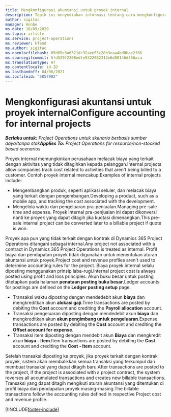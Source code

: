 ```yaml
---
title: Mengkonfigurasi akuntansi untuk proyek internal
description: Topik ini menyediakan informasi tentang cara mengkonfigurasi praktik akuntansi untuk proyek internal dalam Project Operations.
author: sigitac
manager: Annbe
ms.date: 10/09/2020
ms.topic: article
ms.service: project-operations
ms.reviewer: kfend
ms.author: sigitac
ms.openlocfilehash: 65d05e3a6321dc32aee55c28b3eaa4bd0bae2f86
ms.sourcegitcommit: 5fd529f2308edfe9322082313e6d50146df56aca
ms.translationtype: HT
ms.contentlocale: id-ID
ms.lasthandoff: 04/06/2021
ms.locfileid: "5857982"
---
```

# <a name="configure-accounting-for-internal-projects"></a><span data-ttu-id="99fa3-103">Mengkonfigurasi akuntansi untuk proyek internal</span><span class="sxs-lookup"><span data-stu-id="99fa3-103">Configure accounting for internal projects</span></span>

<span data-ttu-id="99fa3-104">_**Berlaku untuk:** Project Operations untuk skenario berbasis sumber daya/tanpa stok_</span><span class="sxs-lookup"><span data-stu-id="99fa3-104">_**Applies To:** Project Operations for resource/non-stocked based scenarios_</span></span>

<span data-ttu-id="99fa3-105">Proyek internal memungkinkan perusahaan melacak biaya yang terkait dengan aktivitas yang tidak ditagihkan kepada pelanggan.</span><span class="sxs-lookup"><span data-stu-id="99fa3-105">Internal projects allow companies track cost related to activities that aren't being billed to a customer.</span></span> <span data-ttu-id="99fa3-106">Contoh proyek internal mencakup:</span><span class="sxs-lookup"><span data-stu-id="99fa3-106">Examples of internal projects include:</span></span>

- <span data-ttu-id="99fa3-107">Mengembangkan produk, seperti aplikasi seluler, dan melacak biaya yang terkait dengan pengembangan.</span><span class="sxs-lookup"><span data-stu-id="99fa3-107">Developing a product, such as a mobile app, and tracking the cost associated with the development.</span></span>
- <span data-ttu-id="99fa3-108">Mengelola waktu dan pengeluaran pra-penjualan.</span><span class="sxs-lookup"><span data-stu-id="99fa3-108">Managing pre-sale time and expense.</span></span> <span data-ttu-id="99fa3-109">Proyek internal pra-penjualan ini dapat dikonversi nanti ke proyek yang dapat ditagih jika kuotasi dimenangkan.</span><span class="sxs-lookup"><span data-stu-id="99fa3-109">This pre-sale internal project can be converted later to a billable project if quote is won.</span></span>

<span data-ttu-id="99fa3-110">Proyek apa pun yang tidak terkait dengan kontrak di Dynamics 365 Project Operations ditangani sebagai internal.</span><span class="sxs-lookup"><span data-stu-id="99fa3-110">Any project not associated with a contract in Dynamics 365 Project Operations is treated as internal.</span></span> <span data-ttu-id="99fa3-111">Profil biaya dan pendapatan proyek tidak digunakan untuk menentukan aturan akuntansi untuk proyek.</span><span class="sxs-lookup"><span data-stu-id="99fa3-111">Project cost and revenue profiles aren't used to determine accounting rules for the project.</span></span> <span data-ttu-id="99fa3-112">Biaya proyek internal selalu diposting menggunakan prinsip laba-rugi.</span><span class="sxs-lookup"><span data-stu-id="99fa3-112">Internal project cost is always posted using profit and loss principles.</span></span> <span data-ttu-id="99fa3-113">Akun buku besar untuk posting ditetapkan pada halaman **penataan posting buku besar**.</span><span class="sxs-lookup"><span data-stu-id="99fa3-113">Ledger accounts for postings are defined on the **Ledger posting setup** page.</span></span>

- <span data-ttu-id="99fa3-114">Transaksi waktu diposting dengan mendedebit akun **biaya** dan mengkreditkan akun **alokasi gaji**.</span><span class="sxs-lookup"><span data-stu-id="99fa3-114">Time transactions are posted by debiting the **Cost** account and crediting the **Payroll allocation** account.</span></span>
- <span data-ttu-id="99fa3-115">Transaksi pengeluaran diposting dengan mendedebit akun **biaya** dan mengkreditkan akun **akun pengimbang untuk pengeluaran**.</span><span class="sxs-lookup"><span data-stu-id="99fa3-115">Expense transactions are posted by debiting the **Cost** account and crediting the **Offset account for expense**.</span></span>
- <span data-ttu-id="99fa3-116">Transaksi item diposting dengan mendebit akun **Biaya** dan mengkredit akun **biaya - Item**.</span><span class="sxs-lookup"><span data-stu-id="99fa3-116">Item transactions are posted by debiting the **Cost** account and crediting the **Cost - Item** account.</span></span>

<span data-ttu-id="99fa3-117">Setelah transaksi diposting ke proyek, jika proyek terkait dengan kontrak proyek, sistem akan membalikkan semua transaksi yang terkumpul dan membuat transaksi yang dapat ditagih baru.</span><span class="sxs-lookup"><span data-stu-id="99fa3-117">After transactions are posted to the project, if the project is associated with a project contract, the system reverses all accumulated transactions and creates new billable transactions.</span></span> <span data-ttu-id="99fa3-118">Transaksi yang dapat ditagih mengikuti aturan akuntansi yang ditentukan di profil biaya dan pendapatan proyek masing-masing.</span><span class="sxs-lookup"><span data-stu-id="99fa3-118">The billable transactions follow the accounting rules defined in respective Project cost and revenue profile.</span></span>




[!INCLUDE[footer-include](../includes/footer-banner.md)]
